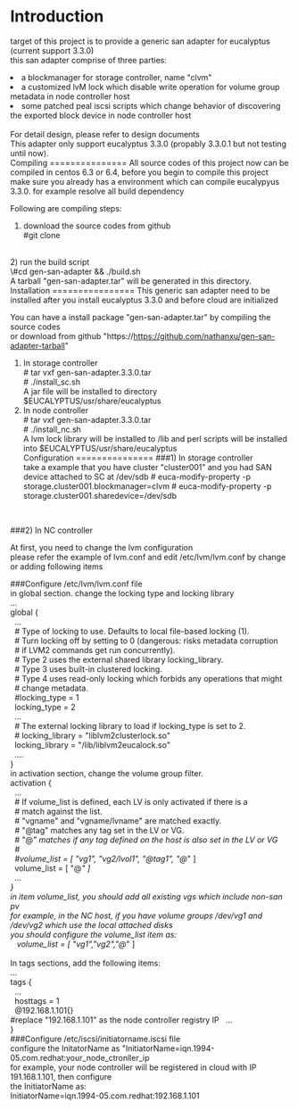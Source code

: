 Introduction
=============

target of this project is to provide a generic san adapter for eucalyptus (current support 3.3.0) <br/>
this san adapter comprise of three parties: <br/>
<li>a blockmanager for storage controller, name "clvm" <br/>
<li>a customized lvM lock which disable write operation for volume group metadata in node controller host <br/>
<li>some patched peal iscsi scripts which change behavior of discovering the exported block device in node controller host <br/>
<br/>
For detail design, please refer to design documents <br/>
This adapter only support eucalyptus 3.3.0 (propably 3.3.0.1 but not testing until now). <br/>
Compiling
===============
All source codes of this project now can be compiled in centos 6.3 or 6.4, before you begin to compile this project <br/>
make sure you already has a environment which can compile eucalypyus 3.3.0. for example resolve all build dependency<br/>
  
Following are compiling steps: <br/>
1) download the source codes from github <br/>
\#git clone  <br/>
<br/>
2) run the build script <br>
\#cd gen-san-adapter && ./build.sh <br/>
A tarball "gen-san-adapter.tar" will be generated in this directory.<br/>
Installation
================
This generic san adapter need to be installed after you install eucalyptus 3.3.0 and before cloud are initialized  

You can have a install package "gen-san-adapter.tar" by compiling the source codes <br/>
or download from github "https://https://github.com/nathanxu/gen-san-adapter-tarball" <br/>
1) In storage controller <br/>
\# tar vxf gen-san-adapter.3.3.0.tar <br/>
\# ./install_sc.sh <br/>
A jar file will be installed to directory $EUCALYPTUS/usr/share/eucalyptus <br/>
2) In node controller <br/>
\# tar vxf gen-san-adapter.3.3.0.tar <br/>
\# ./install_nc.sh <br/>
A lvm lock library will be installed to /lib and perl scripts will be installed into $EUCALYPTUS/usr/share/eucalyptus<br/>
Configuration
===============
###1) In storage controller <br/>
take a example that you have cluster "cluster001" and you had SAN device attached to SC at /dev/sdb
\# euca-modify-property -p storage.cluster001.blockmanager=clvm
\# euca-modify-property -p storage.cluster001.sharedevice=/dev/sdb
<br/>

###2) In NC controller <br/>

At first, you need to change the lvm configuration <br>
please refer the example of lvm.conf and edit /etc/lvm/lvm.conf by change or adding following items<br/>

###Configure /etc/lvm/lvm.conf file <br>
in global section. change the locking type and locking library
<br/>
...<br/>
global { <br/>
&nbsp;&nbsp;...<br/>
&nbsp;&nbsp;\# Type of locking to use. Defaults to local file-based locking (1). <br/>
&nbsp;&nbsp;\# Turn locking off by setting to 0 (dangerous: risks metadata corruption <br/>
&nbsp;&nbsp;\# if LVM2 commands get run concurrently). <br/>
&nbsp;&nbsp;\# Type 2 uses the external shared library locking_library. <br/>
&nbsp;&nbsp;\# Type 3 uses built-in clustered locking. <br/>
&nbsp;&nbsp;\# Type 4 uses read-only locking which forbids any operations that might <br/>
&nbsp;&nbsp;\# change metadata. <br/>
&nbsp;&nbsp;\#locking_type = 1 <br/>
&nbsp;&nbsp;locking_type = 2 <br/>
&nbsp;&nbsp;... <br/>
&nbsp;&nbsp;\# The external locking library to load if locking_type is set to 2. <br/>
&nbsp;&nbsp;\#   locking_library = "liblvm2clusterlock.so" <br/>
&nbsp;&nbsp;locking_library = "/lib/liblvm2eucalock.so" <br/>
&nbsp;&nbsp;.... <br/>
}<br/>
in activation section, change the volume group filter. <br/>
activation {<br/>
&nbsp;&nbsp;...<br/>
&nbsp;&nbsp;\# If volume_list is defined, each LV is only activated if there is a <br/>
&nbsp;&nbsp;\# match against the list.<br/>
&nbsp;&nbsp;\# "vgname" and "vgname/lvname" are matched exactly.<br/>
&nbsp;&nbsp;\# "@tag" matches any tag set in the LV or VG.<br/>
&nbsp;&nbsp;\# "@*" matches if any tag defined on the host is also set in the LV or VG<br/>
&nbsp;&nbsp;\#<br/>
&nbsp;&nbsp;\#volume_list = [ "vg1", "vg2/lvol1", "@tag1", "@*" ]<br/>
&nbsp;&nbsp;volume_list = [ "@*" ]<br/>
&nbsp;&nbsp;...<br/>
}<br/>
in item volume_list, you should add all existing vgs which include non-san pv <br/>
for example, in the NC host, if you have volume groups /dev/vg1 and /dev/vg2 which use the local attached disks <br/>
you should configure the volume_list item as: <br>
&nbsp;&nbsp;&nbsp;volume_list = [ "vg1","vg2","@*" ]<br/>
<br/>
In tags sections, add the following items: <br/>
...<br/>
tags { <br/>
&nbsp;&nbsp;...<br/>
&nbsp;&nbsp;hosttags = 1 <br/>
&nbsp;&nbsp;@192.168.1.101{} <br/>  #replace "192.168.1.101" as the node controller registry IP
&nbsp;&nbsp;...<br/>
}<br/>
###Configure /etc/iscsi/initiatorname.iscsi file <br>
configure the InitatorName as "InitiatorName=iqn.1994-05.com.redhat:your_node_ctronller_ip<br/>
for example, your node controller will be registered in cloud with IP 191.168.1.101, then configure<br>
the InitiatorName as: <br/>
InitiatorName=iqn.1994-05.com.redhat:192.168.1.101<br/>






  
